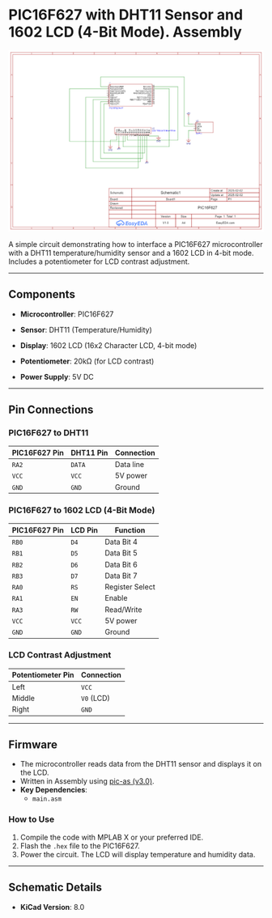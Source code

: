 # PIC16F627 with DHT11 Sensor and 1602 LCD (4-Bit Mode). Assembly

![Circuit Schematic](SCH_Schematic1_1-P1_2025-02-04.png) 

A simple circuit demonstrating how to interface a PIC16F627 microcontroller with a DHT11 temperature/humidity sensor and a 1602 LCD in 4-bit mode. Includes a potentiometer for LCD contrast adjustment.

---

## Components
- **Microcontroller**: PIC16F627
- **Sensor**: DHT11 (Temperature/Humidity)
- **Display**: 1602 LCD (16x2 Character LCD, 4-bit mode)
- **Potentiometer**: 20kΩ (for LCD contrast)

- **Power Supply**: 5V DC

---

## Pin Connections
### PIC16F627 to DHT11
| PIC16F627 Pin | DHT11 Pin | Connection      |
|---------------|-----------|-----------------|
| `RA2`         | `DATA`    | Data line       |
| `VCC`         | `VCC`     | 5V power        |
| `GND`         | `GND`     | Ground          |

### PIC16F627 to 1602 LCD (4-Bit Mode)
| PIC16F627 Pin | LCD Pin | Function        |
|---------------|---------|-----------------|
| `RB0`         | `D4`    | Data Bit 4      |
| `RB1`         | `D5`    | Data Bit 5      |
| `RB2`         | `D6`    | Data Bit 6      |
| `RB3`         | `D7`    | Data Bit 7      |
| `RA0`         | `RS`    | Register Select |
| `RA1`         | `EN`    | Enable          |
| `RA3`         | `RW`    | Read/Write      |
| `VCC`         | `VCC`   | 5V power        |
| `GND`         | `GND`   | Ground          |

### LCD Contrast Adjustment
| Potentiometer Pin | Connection |
|-------------------|------------|
| Left              | `VCC`      |
| Middle            | `V0` (LCD) |
| Right             | `GND`      |

---

## Firmware
- The microcontroller reads data from the DHT11 sensor and displays it on the LCD.
- Written in Assembly using [pic-as (v3.0)](https://www.microchip.com/mplab/compilers).
- **Key Dependencies**:
  - `main.asm`

### How to Use
1. Compile the code with MPLAB X or your preferred IDE.
2. Flash the `.hex` file to the PIC16F627.
3. Power the circuit. The LCD will display temperature and humidity data.

---

## Schematic Details
- **KiCad Version**: 8.0


